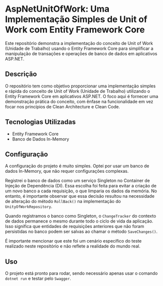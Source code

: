# AspNetUnitOfWork: Uma Implementação Simples de Unit of Work com Entity Framework Core

Este repositório demonstra a implementação do conceito de Unit of Work (Unidade de Trabalho) usando o Entity Framework Core para simplificar a manipulação de transações e operações de banco de dados em aplicativos ASP.NET.

## Descrição

O repositório tem como objetivo proporcionar uma implementação simples e rápida do conceito de Unit of Work (Unidade de Trabalho) utilizando o Entity Framework Core em aplicativos ASP.NET. 
O foco aqui é fornecer uma demonstração prática do conceito, com ênfase na funcionalidade em vez focar nos princípios de Clean Architecture e Clean Code.

## Tecnologias Utilizadas

- Entity Framework Core
- Banco de Dados In-Memory

## Configuração

A configuração do projeto é muito simples. Optei por usar um banco de dados In-Memory, que não requer configurações complexas. 

Registrei o banco de dados como um serviço Singleton no Container de Injeção de Dependência (DI). Essa escolha foi feita para evitar a criação de um novo banco a cada requisição, o que limparia os dados da memória. 
No entanto, é importante observar que essa decisão resultou na necessidade de alteração do método `RollBack()` na implementação do `UnityOfWorkRepository`.

Quando registramos o banco como Singleton, o `ChangeTracker` do contexto de dados permanece o mesmo durante todo o ciclo de vida da aplicação. Isso significa que entidades de requisições anteriores que não foram persistidas no banco 
podem ser salvas ao chamar o método `SaveChanges()`. 

É importante mencionar que este foi um cenário específico do teste realizado neste repositório e não reflete a realidade do mundo real.

## Uso

O projeto está pronto para rodar, sendo necessário apenas usar o comando `dotnet run` e testar pelo `Swagger`.
